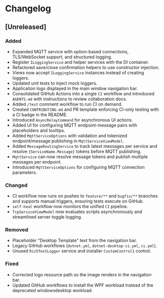 # Changelog

## [Unreleased]
### Added
- Expanded MQTT service with option-based connections, TLS/WebSocket support, and structured logging.
- Register `ILoggingService` and helper services with the DI container.
- Refactored save/close confirmation helpers to use constructor injection.
- Views now accept `ILoggingService` instances instead of creating loggers.
- Updated unit tests to inject mock loggers.
- Application logo displayed in the main window navigation bar.
- Consolidated GitHub Actions into a single `CI` workflow and introduced `AGENTS.md` with instructions to review collaboration docs.
- Added `/test` comment workflow to run CI on demand.
- Created `CONTRIBUTING.md` and PR template enforcing CI-only testing with a CI badge in the README.
- Introduced `AsyncRelayCommand` for asynchronous UI actions.
- Added UI for configuring MQTT endpoint-message pairs with placeholders and tooltips.
- Added `MqttServiceOptions` with validation and tokenized endpoint/message publishing in `MqttServiceViewModel`.
- Added `MessageRoutingService` to track latest messages per service and resolve `{ServiceName.Message}` tokens before MQTT publishing.
- `MqttService` can now resolve message tokens and publish multiple messages per endpoint.
- Introduced `MqttServiceOptions` for configuring MQTT connection parameters.

### Changed
- CI workflow now runs on pushes to `feature/**` and `bugfix/**` branches and supports manual triggers, ensuring tests execute on GitHub.
- `self-heal` workflow now monitors the unified `CI` pipeline.
- `TcpServiceViewModel` now evaluates scripts asynchronously and streamlined server toggle logging.

### Removed
- Placeholder "Desktop Template" text from the navigation bar.
- Legacy GitHub workflows (`dotnet.yml`, `dotnet-desktop-ci.yml`, `ci.yml`).
- Unused `RichTextLogger` service and installer `CustomControl1` control.

### Fixed
- Corrected logo resource path so the image renders in the navigation bar.
- Updated GitHub workflows to install the WPF workload instead of the deprecated windowsdesktop workload.
